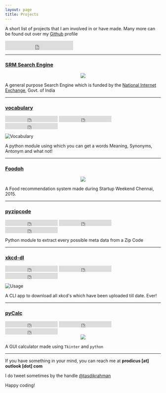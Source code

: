 ```yaml
---
layout: page
title: Projects
---
```


A short list of projects that I am involved in or have made. Many more can be found out over my [Github](https://github.com/prodicus) profile

<iframe src="https://ghbtns.com/github-btn.html?user=prodicus&type=follow&count=true&size=large" frameborder="0" scrolling="0" width="220px" height="30px"></iframe>

***

### [SRM Search Engine](http://srmsearchengine.in/se.html)


<center><img src="http://i.imgur.com/rg45z9w.jpg"></center>

<!-- ![SRMSE](http://i.imgur.com/rg45z9w.jpg) -->


A general purpose Search Engine which is funded by the [National Internet Exchange](http://nixi.in/), Govt. of India

***

### [vocabulary](../vocabulary)  

<iframe src="https://ghbtns.com/github-btn.html?user=prodicus&repo=vocabulary&type=star&count=true" frameborder="0" scrolling="0" width="170px" height="20px"></iframe> <iframe src="https://ghbtns.com/github-btn.html?user=prodicus&repo=vocabulary&type=watch&count=true&v=2" frameborder="0" scrolling="0" width="170px" height="20px"></iframe> <iframe src="https://ghbtns.com/github-btn.html?user=prodicus&repo=vocabulary&type=fork&count=true" frameborder="0" scrolling="0" width="170px" height="20px"></iframe> 


![Vocabulary](https://raw.githubusercontent.com/prodicus/vocabulary/master/assets/usage.gif)


A python module using which you can get a words Meaning, Synonyms, Antonym and what not!

***

### [Foodoh](https://github.com/prodicus/foodoh)


<!-- ![Foodoh](http://i.imgur.com/GwraWSw.jpg) -->

<center><img src="http://i.imgur.com/GwraWSw.jpg"></center>


A Food recommendation system made during Startup Weekend Chennai, 2015.

***

### [pyzipcode](https://github.com/prodicus/pyzipcode-cli)


<iframe src="https://ghbtns.com/github-btn.html?user=prodicus&repo=pyzipcode-cli&type=star&count=true" frameborder="0" scrolling="0" width="170px" height="20px"></iframe> <iframe src="https://ghbtns.com/github-btn.html?user=prodicus&repo=pyzipcode-cli&type=watch&count=true&v=2" frameborder="0" scrolling="0" width="170px" height="20px"></iframe> <iframe src="https://ghbtns.com/github-btn.html?user=prodicus&repo=pyzipcode-cli&type=fork&count=true" frameborder="0" scrolling="0" width="170px" height="20px"></iframe>


Python module to extract every possible meta data from a Zip Code

***

### [xkcd-dl](../xkcd_dl)


<iframe src="https://ghbtns.com/github-btn.html?user=prodicus&repo=xkcd-dl&type=star&count=true" frameborder="0" scrolling="0" width="170px" height="20px"></iframe> <iframe src="https://ghbtns.com/github-btn.html?user=prodicus&repo=xkcd-dl&type=watch&count=true&v=2" frameborder="0" scrolling="0" width="170px" height="20px"></iframe> <iframe src="https://ghbtns.com/github-btn.html?user=prodicus&repo=xkcd-dl&type=fork&count=true" frameborder="0" scrolling="0" width="170px" height="20px"></iframe> 


![Usage](https://raw.githubusercontent.com/prodicus/xkcd-dl/master/img/usage.gif)

A CLI app to download all xkcd's which have been uploaded till date. Ever! 

***

### [pyCalc](https://github.com/prodicus/pyCalc)


<iframe src="https://ghbtns.com/github-btn.html?user=prodicus&repo=pyCalc&type=star&count=true" frameborder="0" scrolling="0" width="170px" height="20px"></iframe> <iframe src="https://ghbtns.com/github-btn.html?user=prodicus&repo=pyCalc&type=watch&count=true&v=2" frameborder="0" scrolling="0" width="170px" height="20px"></iframe> <iframe src="https://ghbtns.com/github-btn.html?user=prodicus&repo=pyCalc&type=fork&count=true" frameborder="0" scrolling="0" width="170px" height="20px"></iframe> 


<!-- ![pyCalc Demo](https://raw.githubusercontent.com/prodicus/pyCalc/master/pyCalc_usage.gif) -->

<center><img src="https://raw.githubusercontent.com/prodicus/pyCalc/master/pyCalc_usage.gif"></center>

A GUI calculator made using `Tkinter` and `python`

***

If you have something in your mind, you can reach me at **prodicus [at] outlook [dot] com** 

I do tweet sometimes by the handle [@tasdikrahman](http://twitter.com/tasdikrahman)

Happy coding! 